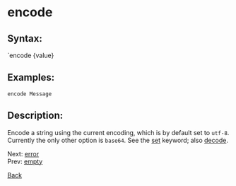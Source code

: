 # encode

## Syntax:
`encode {value}

## Examples:
`encode Message`

## Description:
Encode a string using the current encoding, which is by default set to `utf-8`. Currently the only other option is `base64`. See the [set](../keywords/set.md) keyword; also [decode](decode.md).

Next: [error](error.md)  
Prev: [empty](empty.md)

[Back](../../README.md)
